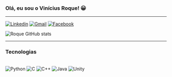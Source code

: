 
### Olá, eu sou o Vinícius Roque! 😀
***
[![Linkedin](https://img.shields.io/badge/LinkedIn-0077B5?style=for-the-badge&logo=linkedin&logoColor=white)](https://www.linkedin.com/in/viniciussouzaroque/)
[![Gmail](https://img.shields.io/badge/Gmail-D14836?style=for-the-badge&logo=gmail&logoColor=white)](<mailto:contatohownatios@gmail.com>)
[![Facebook](https://img.shields.io/badge/Facebook-1877F2?style=for-the-badge&logo=facebook&logoColor=white)](https://www.facebook.com/Hownatios/)

![Roque GitHub stats](https://github-readme-stats.vercel.app/api?username=ViniciusSouzaRoque&show_icons=true&theme=dracula)
***
### Tecnologias
<div style="display: inline_block"><br/>
    <a><img align="center" alt="Python" src="https://img.shields.io/badge/Python-3776AB?style=for-the-badge&logo=python&logoColor=white" /></a>    
    <a><img align="center" alt="C" src="https://img.shields.io/badge/C-00599C?style=for-the-badge&logo=c&logoColor=white" /></a>    
    <a><img align="center" alt="C++" src="https://img.shields.io/badge/C%2B%2B-3776AB?style=for-the-badge&logo=c%2B%2B&logoColor=white" /></a>
    <a><img align="center" alt="Java" src="https://img.shields.io/badge/java-%23ED8B00.svg?style=for-the-badge&logo=java&logoColor=white" /></a>  
    <a><img align="center" alt="Unity" src="https://img.shields.io/badge/Unity-ffffff?style=for-the-badge&logo=unity&logoColor=black" /></a> 
    
    
</div>

<!--
![Snake animation](https://github.com/ViniciusSouzaRoque/ViniciusSouzaRoque/blob/output/github-contribution-grid-snake.svg)
-->
